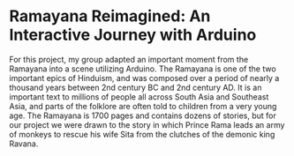 # Ramayana Reimagined: An Interactive Journey with Arduino

For this project, my group adapted an important moment from the Ramayana into a scene utilizing Arduino. The Ramayana is one of the two important epics of Hinduism, and was composed over a period of nearly a thousand years between 2nd century BC and 2nd century AD. It is an important text to millions of people all across South Asia and Southeast Asia, and parts of the folklore are often told to children from a very young age. The Ramayana is 1700 pages and contains dozens of stories, but for our project we were drawn to the story in which Prince Rama leads an army of monkeys to rescue his wife Sita from the clutches of the demonic king Ravana.
